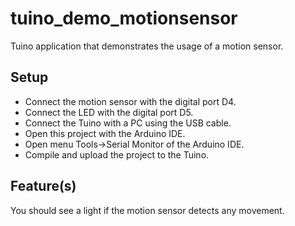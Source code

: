 # tuino_demo_motionsensor
Tuino application that demonstrates the usage of a motion sensor.

## Setup
* Connect the motion sensor with the digital port D4.
* Connect the LED with the digital port D5.
* Connect the Tuino with a PC using the USB cable.
* Open this project with the Arduino IDE.
* Open menu Tools->Serial Monitor of the Arduino IDE.
* Compile and upload the project to the Tuino.

## Feature(s)
You should see a light if the motion sensor detects any movement.
